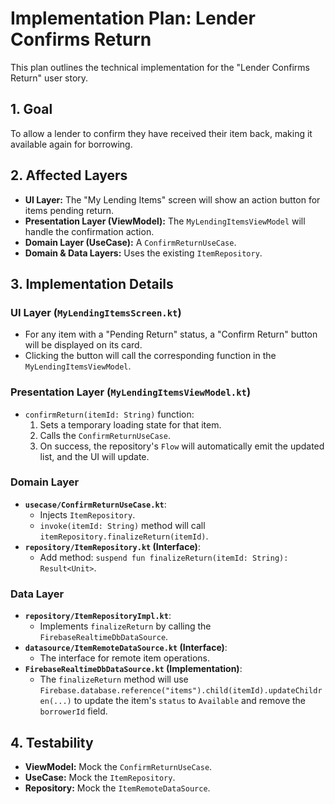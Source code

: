 # Implementation Plan: Lender Confirms Return

This plan outlines the technical implementation for the "Lender Confirms Return" user story.

## 1. Goal

To allow a lender to confirm they have received their item back, making it available again for borrowing.

## 2. Affected Layers

*   **UI Layer:** The "My Lending Items" screen will show an action button for items pending return.
*   **Presentation Layer (ViewModel):** The `MyLendingItemsViewModel` will handle the confirmation action.
*   **Domain Layer (UseCase):** A `ConfirmReturnUseCase`.
*   **Domain & Data Layers:** Uses the existing `ItemRepository`.

## 3. Implementation Details

### UI Layer (`MyLendingItemsScreen.kt`)

*   For any item with a "Pending Return" status, a "Confirm Return" button will be displayed on its card.
*   Clicking the button will call the corresponding function in the `MyLendingItemsViewModel`.

### Presentation Layer (`MyLendingItemsViewModel.kt`)

*   `confirmReturn(itemId: String)` function:
    1.  Sets a temporary loading state for that item.
    2.  Calls the `ConfirmReturnUseCase`.
    3.  On success, the repository's `Flow` will automatically emit the updated list, and the UI will update.

### Domain Layer

*   **`usecase/ConfirmReturnUseCase.kt`**:
    *   Injects `ItemRepository`.
    *   `invoke(itemId: String)` method will call `itemRepository.finalizeReturn(itemId)`.
*   **`repository/ItemRepository.kt` (Interface)**:
    *   Add method: `suspend fun finalizeReturn(itemId: String): Result<Unit>`.

### Data Layer

*   **`repository/ItemRepositoryImpl.kt`**:
    *   Implements `finalizeReturn` by calling the `FirebaseRealtimeDbDataSource`.
*   **`datasource/ItemRemoteDataSource.kt` (Interface)**:
    *   The interface for remote item operations.
*   **`FirebaseRealtimeDbDataSource.kt` (Implementation)**:
    *   The `finalizeReturn` method will use `Firebase.database.reference("items").child(itemId).updateChildren(...)` to update the item's `status` to `Available` and remove the `borrowerId` field.

## 4. Testability

*   **ViewModel:** Mock the `ConfirmReturnUseCase`.
*   **UseCase:** Mock the `ItemRepository`.
*   **Repository:** Mock the `ItemRemoteDataSource`.
